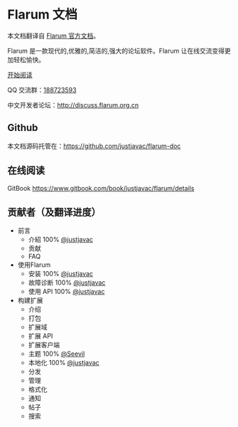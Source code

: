 # Flarum 文档

本文档翻译自 [Flarum 官方文档](http://flarum.org/docs/)。

Flarum 是一款现代的,优雅的,简洁的,强大的论坛软件。Flarum 让在线交流变得更加轻松愉快。

[开始阅读](https://www.gitbook.com/book/justjavac/flarum/details)

QQ 交流群：<a target="_blank" href="http://shang.qq.com/wpa/qunwpa?idkey=ce16b9ac4b222fce3102c41fcc39048cba045d1d242bc33ed5e845c1166c138a" title="Flarum交流群">188723593</a>

中文开发者论坛：http://discuss.flarum.org.cn

## Github

本文档源码托管在：https://github.com/justjavac/flarum-doc

## 在线阅读

GitBook https://www.gitbook.com/book/justjavac/flarum/details

## 贡献者（及翻译进度）

* 前言
  * 介紹 100% [@justjavac](https://github.com/justjavac)
  * 贡献
  * FAQ
* 使用Flarum
  * 安装 100% [@justjavac](https://github.com/justjavac)
  * 故障诊断 100% [@justjavac](https://github.com/justjavac)
  * 使用 API 100% [@justjavac](https://github.com/justjavac)
* 构建扩展
  * 介绍
  * 打包
  * 扩展域
  * 扩展 API
  * 扩展客户端
  * 主题 100% [@Seevil](https://github.com/Seevil)
  * 本地化 100% [@justjavac](https://github.com/justjavac)
  * 分发
  * 管理
  * 格式化
  * 通知
  * 帖子
  * 搜索


